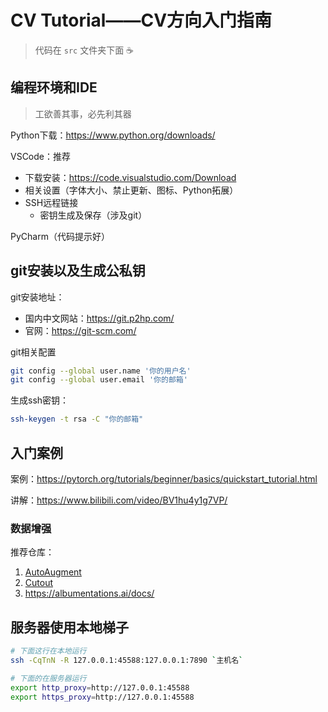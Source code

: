 # CV Tutorial——CV方向入门指南

> 代码在 `src` 文件夹下面 :coffee: 

## 编程环境和IDE

> 工欲善其事，必先利其器

Python下载：https://www.python.org/downloads/

VSCode：推荐

- 下载安装：https://code.visualstudio.com/Download
- 相关设置（字体大小、禁止更新、图标、Python拓展）
- SSH远程链接
	- 密钥生成及保存（涉及git）

PyCharm（代码提示好）

## git安装以及生成公私钥

git安装地址：

- 国内中文网站：https://git.p2hp.com/
- 官网：https://git-scm.com/

git相关配置

```bash
git config --global user.name '你的用户名'
git config --global user.email '你的邮箱'
```

生成ssh密钥：

```bash
ssh-keygen -t rsa -C "你的邮箱"
```



## 入门案例

案例：https://pytorch.org/tutorials/beginner/basics/quickstart_tutorial.html

讲解：https://www.bilibili.com/video/BV1hu4y1g7VP/

### 数据增强

推荐仓库：

1. [AutoAugment](https://github.com/DeepVoltaire/AutoAugment)
2. [Cutout](https://github.com/uoguelph-mlrg/Cutout)
3. https://albumentations.ai/docs/


## 服务器使用本地梯子

```bash
# 下面这行在本地运行
ssh -CqTnN -R 127.0.0.1:45588:127.0.0.1:7890 `主机名`

# 下面的在服务器运行
export http_proxy=http://127.0.0.1:45588
export https_proxy=http://127.0.0.1:45588
```
